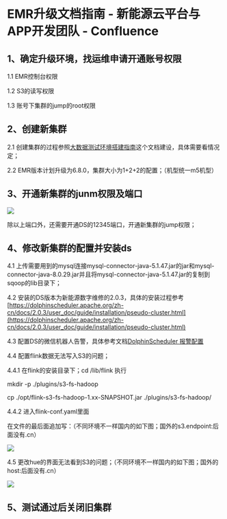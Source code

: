 # EMR升级文档指南 - 新能源云平台与APP开发团队 - Confluence
1、确定升级环境，找运维申请开通账号权限
--------------------

1.1 EMR控制台权限

1.2 S3的读写权限

1.3 账号下集群的jump的root权限

2、创建新集群
-------

2.1 创建集群的过程参照[大数据测试环境搭建指南](https://confluence.autel.com/pages/viewpage.action?pageId=69304366)这个文档建设，具体需要看情况定；

2.2 EMR版本计划升级为6.8.0，集群大小为1+2+2的配置；（机型统一m5机型）

3、开通新集群的junm权限及端口
-----------------

![](https://confluence.autel.com/download/attachments/158990565/image2022-11-18_11-28-28.png?version=1&modificationDate=1668742109000&api=v2)

除以上端口外，还需要开通DS的12345端口，开通新集群的jump权限；

4、修改新集群的配置并安装ds
---------------

4.1 上传需要用到的mysql连接mysql-connector-java-5.1.47.jar的jar和mysql-connector-java-8.0.29.jar并且将mysql-connector-java-5.1.47.jar的复制到sqoop的lib目录下；

4.2 安装的DS版本为新能源数字维修的2.0.3，具体的安装过程参考[https://dolphinscheduler.apache.org/zh-cn/docs/2.0.3/user_doc/guide/installation/pseudo-cluster.html](https://dolphinscheduler.apache.org/zh-cn/docs/2.0.3/user_doc/guide/installation/pseudo-cluster.html)

4.3 配置DS的微信机器人告警，具体参考文档[DolphinScheduler 报警配置](https://confluence.autel.com/pages/viewpage.action?pageId=47886292)

4.4 配置flink数据无法写入S3的问题；

4.4.1 在flink的安装目录下；cd /lib/flink 执行

mkdir -p ./plugins/s3-fs-hadoop

cp ./opt/flink-s3-fs-hadoop-1.xx-SNAPSHOT.jar ./plugins/s3-fs-hadoop/

4.4.2 进入flink-conf.yaml里面

在文件的最后面追加写：（不同环境不一样国内的如下图；国外的s3.endpoint:后面没有.cn）

![](https://confluence.autel.com/download/attachments/158990565/image2022-11-18_11-48-42.png?version=1&modificationDate=1668743322000&api=v2)

4.5 更改hue的界面无法看到S3的问题；（不同环境不一样国内的如下图；国外的host:后面没有.cn）

![](https://confluence.autel.com/download/attachments/158990565/image2022-11-18_11-50-13.png?version=1&modificationDate=1668743414000&api=v2)

5、测试通过后关闭旧集群
------------